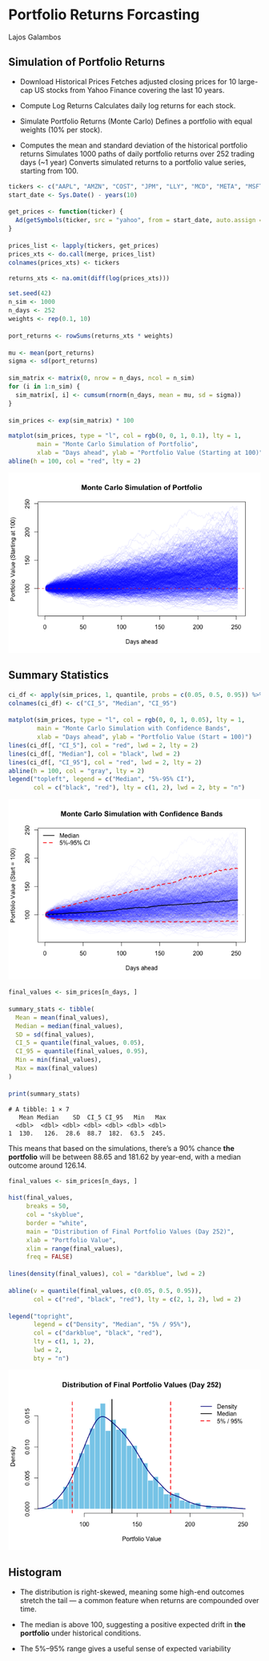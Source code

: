# Portfolio Returns Forcasting
Lajos Galambos

## Simulation of Portfolio Returns

-   Download Historical Prices Fetches adjusted closing prices for 10
    large-cap US stocks from Yahoo Finance covering the last 10 years.

-   Compute Log Returns Calculates daily log returns for each stock.

-   Simulate Portfolio Returns (Monte Carlo) Defines a portfolio with
    equal weights (10% per stock).

-   Computes the mean and standard deviation of the historical portfolio
    returns Simulates 1000 paths of daily portfolio returns over 252
    trading days (~1 year) Converts simulated returns to a portfolio
    value series, starting from 100.

``` r
tickers <- c("AAPL", "AMZN", "COST", "JPM", "LLY", "MCD", "META", "MSFT", "NFLX", "NVDA")
start_date <- Sys.Date() - years(10)

get_prices <- function(ticker) {
  Ad(getSymbols(ticker, src = "yahoo", from = start_date, auto.assign = FALSE))
}

prices_list <- lapply(tickers, get_prices)
prices_xts <- do.call(merge, prices_list)
colnames(prices_xts) <- tickers
```

``` r
returns_xts <- na.omit(diff(log(prices_xts)))
```

``` r
set.seed(42)
n_sim <- 1000
n_days <- 252
weights <- rep(0.1, 10)  

port_returns <- rowSums(returns_xts * weights)

mu <- mean(port_returns)
sigma <- sd(port_returns)

sim_matrix <- matrix(0, nrow = n_days, ncol = n_sim)
for (i in 1:n_sim) {
  sim_matrix[, i] <- cumsum(rnorm(n_days, mean = mu, sd = sigma))
}

sim_prices <- exp(sim_matrix) * 100
```

``` r
matplot(sim_prices, type = "l", col = rgb(0, 0, 1, 0.1), lty = 1,
        main = "Monte Carlo Simulation of Portfolio",
        xlab = "Days ahead", ylab = "Portfolio Value (Starting at 100)")
abline(h = 100, col = "red", lty = 2)
```

![](Portfolio_Ret_FC.markdown_strict_files/figure-markdown_strict/unnamed-chunk-5-1.png)

## Summary Statistics

``` r
ci_df <- apply(sim_prices, 1, quantile, probs = c(0.05, 0.5, 0.95)) %>% t()
colnames(ci_df) <- c("CI_5", "Median", "CI_95")

matplot(sim_prices, type = "l", col = rgb(0, 0, 1, 0.05), lty = 1,
        main = "Monte Carlo Simulation with Confidence Bands",
        xlab = "Days ahead", ylab = "Portfolio Value (Start = 100)")
lines(ci_df[, "CI_5"], col = "red", lwd = 2, lty = 2)
lines(ci_df[, "Median"], col = "black", lwd = 2)
lines(ci_df[, "CI_95"], col = "red", lwd = 2, lty = 2)
abline(h = 100, col = "gray", lty = 2)
legend("topleft", legend = c("Median", "5%-95% CI"),
       col = c("black", "red"), lty = c(1, 2), lwd = 2, bty = "n")
```

![](Portfolio_Ret_FC.markdown_strict_files/figure-markdown_strict/unnamed-chunk-6-1.png)

``` r
final_values <- sim_prices[n_days, ]

summary_stats <- tibble(
  Mean = mean(final_values),
  Median = median(final_values),
  SD = sd(final_values),
  CI_5 = quantile(final_values, 0.05),
  CI_95 = quantile(final_values, 0.95),
  Min = min(final_values),
  Max = max(final_values)
)

print(summary_stats)
```

    # A tibble: 1 × 7
       Mean Median    SD  CI_5 CI_95   Min   Max
      <dbl>  <dbl> <dbl> <dbl> <dbl> <dbl> <dbl>
    1  130.   126.  28.6  88.7  182.  63.5  245.

This means that based on the simulations, there’s a 90% chance **the
portfolio** will be between 88.65 and 181.62 by year-end, with a median
outcome around 126.14.

``` r
final_values <- sim_prices[n_days, ]

hist(final_values,
     breaks = 50,
     col = "skyblue",
     border = "white",
     main = "Distribution of Final Portfolio Values (Day 252)",
     xlab = "Portfolio Value",
     xlim = range(final_values),
     freq = FALSE)

lines(density(final_values), col = "darkblue", lwd = 2)

abline(v = quantile(final_values, c(0.05, 0.5, 0.95)), 
       col = c("red", "black", "red"), lty = c(2, 1, 2), lwd = 2)

legend("topright",
       legend = c("Density", "Median", "5% / 95%"),
       col = c("darkblue", "black", "red"),
       lty = c(1, 1, 2),
       lwd = 2,
       bty = "n")
```

![](Portfolio_Ret_FC.markdown_strict_files/figure-markdown_strict/unnamed-chunk-8-1.png)

## Histogram

-   The distribution is right-skewed, meaning some high-end outcomes
    stretch the tail — a common feature when returns are compounded over
    time.

-   The median is above 100, suggesting a positive expected drift in
    **the portfolio** under historical conditions.

-   The 5%–95% range gives a useful sense of expected variability 
